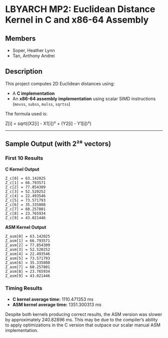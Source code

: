 # LBYARCH MP2: Euclidean Distance Kernel in C and x86-64 Assembly

## Members
- Soper, Heather Lynn  
- Tan, Anthony Andrei

## Description

This project computes 2D Euclidean distances using:

- A **C implementation**
- An **x86-64 assembly implementation** using scalar SIMD instructions (`movss`, `subss`, `mulss`, `sqrtss`)

The formula used is:


Z[i] = sqrt((X2[i] - X1[i])² + (Y2[i] - Y1[i])²)


---

## Sample Output (with 2²⁸ vectors)

### First 10 Results

**C Kernel Output**
```text
Z_c[0] = 63.142025
Z_c[1] = 66.793571
Z_c[2] = 77.854309
Z_c[3] = 52.520252
Z_c[4] = 22.493546
Z_c[5] = 73.571793
Z_c[6] = 35.335808
Z_c[7] = 60.257801
Z_c[8] = 23.765934
Z_c[9] = 43.021446
```


**ASM Kernel Output**
```text
Z_asm[0] = 63.142025
Z_asm[1] = 66.793571
Z_asm[2] = 77.854309
Z_asm[3] = 52.520252
Z_asm[4] = 22.493546
Z_asm[5] = 73.571793
Z_asm[6] = 35.335808
Z_asm[7] = 60.257801
Z_asm[8] = 23.765934
Z_asm[9] = 43.021446
```


### Timing Results
- **C kernel average time:** 1110.471353 ms 
- **ASM kernel average time:** 1351.300313 ms

Despite both kernels producing correct results, the ASM version was slower by approximately 240.82896 ms. This may be due to the compiler’s ability to apply optimizations in the C version that outpace our scalar manual ASM implementation.

